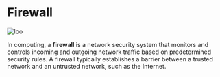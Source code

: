 # Firewall

![loo](https://research.aimultiple.com/wp-content/uploads/2022/03/firewall-as-a-service-featured-image.png)

In computing, a **firewall** is a network security system that monitors and controls incoming and outgoing network traffic based on predetermined security rules. A firewall typically establishes a barrier between a trusted network and an untrusted network, such as the Internet.
